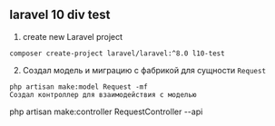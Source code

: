 ## laravel 10 div test

1.  create new Laravel project
```
composer create-project laravel/laravel:^8.0 l10-test
```
2.  Создал модель и миграцию с фабрикой для сущности `Request`
```
php artisan make:model Request -mf
Создал контроллер для взаимодействия с моделью
```
php artisan make:controller RequestController --api
```
